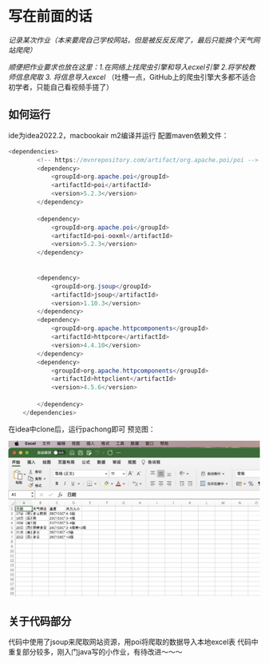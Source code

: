 写在前面的话
====
*记录某次作业（本来要爬自己学校网站，但是被反反反爬了，最后只能换个天气网站爬爬）*

*顺便把作业要求也放在这里：1.在网络上找爬虫引擎和导入ecxel引擎 2.将学校教师信息爬取 3. 将信息导入excel*
（吐槽一点，GitHub上的爬虫引擎大多都不适合初学者，只能自己看视频手搓了）


如何运行
----
ide为idea2022.2，macbookair m2编译并运行
配置maven依赖文件：
```java
<dependencies>
        <!-- https://mvnrepository.com/artifact/org.apache.poi/poi -->
        <dependency>
            <groupId>org.apache.poi</groupId>
            <artifactId>poi</artifactId>
            <version>5.2.3</version>
        </dependency>

        <dependency>
            <groupId>org.apache.poi</groupId>
            <artifactId>poi-ooxml</artifactId>
            <version>5.2.3</version>
        </dependency>


        <dependency>
            <groupId>org.jsoup</groupId>
            <artifactId>jsoup</artifactId>
            <version>1.10.3</version>
        </dependency>
        <dependency>
            <groupId>org.apache.httpcomponents</groupId>
            <artifactId>httpcore</artifactId>
            <version>4.4.10</version>
        </dependency>
        <dependency>
            <groupId>org.apache.httpcomponents</groupId>
            <artifactId>httpclient</artifactId>
            <version>4.5.6</version>

        </dependency>
    </dependencies>
```

在idea中clone后，运行pachong即可
预览图：

![](预览.png)

关于代码部分
---
代码中使用了jsoup来爬取网站资源，用poi将爬取的数据导入本地excel表
代码中重复部分较多，刚入门java写的小作业，有待改进～～～
